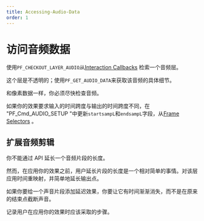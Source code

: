 ```yaml
---
title: Accessing-Audio-Data
order: 1
---
```


# 访问音频数据

使用`PF_CHECKOUT_LAYER_AUDIO`从[Interaction Callbacks](../effect-details/interaction-callback-functions.html) 检索一个音频层。

这个层是不透明的；使用`PF_GET_AUDIO_DATA`来获取该音频的具体细节。

和像素数据一样，你必须尽快检查音频。

如果你的效果要求输入的时间跨度与输出的时间跨度不同，在 "PF_Cmd_AUDIO_SETUP "中更新`startsampL`和`endsampL`字段，从[Frame Selectors](../effect-basics/command-selectors.html) 。

## 扩展音频剪辑

你不能通过 API 延长一个音频片段的长度。

然而，在应用你的效果之前，用户延长片段的长度是一个相对简单的事情。对该层应用时间重映射，并简单地延长输出点。

如果你要给一个声音片段添加延迟效果，你要让它有时间渐渐消失，而不是在原来的结束点截断声音。

记录用户在应用你的效果时应该采取的步骤。
